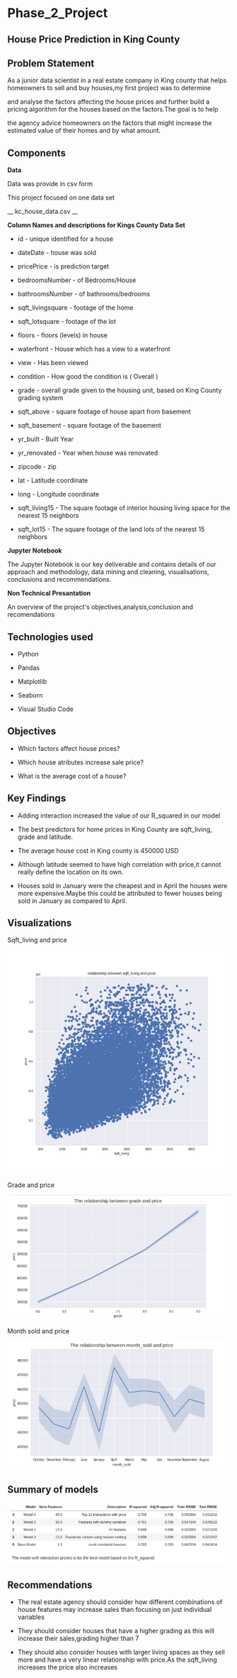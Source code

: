 # Phase_2_Project

## House Price Prediction in King County

## Problem Statement

As a junior data scientist in a real estate company in King county that helps homeowners to sell and buy houses,my first project was to determine

and analyse the factors affecting the house prices and further build a pricing algorithm for the houses based on the factors.The goal is to help

the agency advice homeowners on the factors that might increase the estimated value of their homes and by what amount.

## Components
__Data__

Data was provide in csv form


This project focused on one data set

__ kc_house_data.csv __

__Column Names and descriptions for Kings County Data Set__

* id - unique identified for a house

* dateDate - house was sold

* pricePrice - is prediction target

* bedroomsNumber - of Bedrooms/House

* bathroomsNumber - of bathrooms/bedrooms

* sqft_livingsquare - footage of the home

* sqft_lotsquare - footage of the lot

* floors - floors (levels) in house

* waterfront - House which has a view to a waterfront

* view - Has been viewed

* condition - How good the condition is ( Overall )

* grade - overall grade given to the housing unit, based on King County grading system

* sqft_above - square footage of house apart from basement

* sqft_basement - square footage of the basement

* yr_built - Built Year

* yr_renovated - Year when house was renovated

* zipcode - zip

* lat - Latitude coordinate

* long - Longitude coordinate

* sqft_living15 - The square footage of interior housing living space for the nearest 15 neighbors

* sqft_lot15 - The square footage of the land lots of the nearest 15 neighbors

__Jupyter Notebook__

The Jupyter Notebook is our key deliverable and contains details of our approach and methodology, data mining and cleaning, visualisations, conclusions and recommendations.

__Non Technical Presantation__

An overview of the project's objectives,analysis,conclusion and recomendations

## Technologies used

* Python

* Pandas

* Matplotlib

* Seaborn

* Visual Studio Code

## Objectives

* Which factors affect house prices?

* Which house atributes increase sale price?

* What is the average cost of a house?

## Key Findings

* Adding interaction increased the value of our R_squared in our model

* The best predictors for home prices in King County are sqft_living, grade and latitude.

* The average house cost in King county is 450000 USD

* Although latitude seemed to have high correlation with price,it cannot really define the location on its own.

* Houses sold in January were the cheapest and in April the houses were more expensive.Maybe  this could be attributed to fewer houses being sold in January as compared to April.

## Visualizations

Sqft_living and price

![Sqft_living with price](https://github.com/E-Juliet/Phase_2_Project/blob/main/sqft_living.png)

Grade and price

![Grade with price](https://github.com/E-Juliet/Phase_2_Project/blob/main/grade1.png)

Month sold and price

![month_sold with price](https://github.com/E-Juliet/Phase_2_Project/blob/main/month1.png)

## Summary of models
![summary of models](https://github.com/E-Juliet/Phase_2_Project/blob/main/models.png)

## Recommendations
* The real estate agency should consider how different combinations of house features may increase sales than focusing on just individual variables

* They should consider houses that have a higher grading as this will increase their sales,grading higher than 7

* They should also consider houses with larger living spaces as they sell more and have a very linear relationship with price.As the sqft_living increases the price also increases
